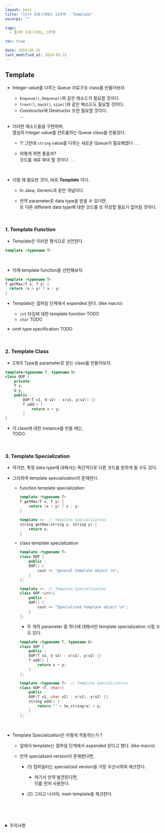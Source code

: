 ```yaml
---
layout: post
title: "[C++ 프로그래밍] 12주차 - Template"
excerpt: ""

tags:
  - [CPP 프로그래밍, CPP]

toc: true

date: 2024-05-21
last_modified_at: 2024-05-21
---
```

## Template
- Integer value를 다루는 Queue 자료구조 class를 만들어보자.  

  - `Enqueue()`, `Dequeue()`와 같은 메소드가 필요할 것이다.  
  - `front()`, `back()`, `size()`와 같은 메소드도 필요할 것이다.  
  - Constructor와 Destructor 또한 필요할 것이다.  
  ...

- 이러한 메소드들을 구현하며,  
열심히 Integer value를 컨트롤하는 Queue class를 만들었다.  

  - ?! 그런데 `string` value를 다루는 새로운 Queue가 필요해졌다 . . .

  - 어떻게 하면 좋을까?  
  코드를 새로 짜야 할 것이다 . . .   

<br>

- 이럴 때 필요한 것이, 바로 ***Template*** 이다.  

  - In Java, Generic과 같은 개념이다.  

  - 만약 parameter로 data type을 받을 수 있다면,  
  또 다른 different data type에 대한 코드를 또 작성할 필요가 없어질 것이다.  

  <br>

### 1. Template Function
- Template은 이러한 형식으로 선언한다.  

```c++
template <typename T>
```  

<br>

- 이제 template function을 선언해보자.  

```c++
template <typename T>
T getMax(T x, T y) {
  return (x > y) ? x : y;
}
```

- Template는 컴파일 단계에서 expended 된다. (like macro)  

  - `int` 타입에 대한 template function TODO
  - `char` TODO

- omit type specification TODO

<br>

### 2. Template Class
- 2개의 Type을 parameter로 받는 class를 만들어보자.  

```c++
template<typename T, typename U>
class OOP {
    private:
    T x;
    U y;
    public :
        OOP(T v1, U v2) : x(v1, y(v2)) {}
        T add() {
            return x + y;
        }
}
```

- 이 class에 대한 instance를 만들 때는,  
TODO

<br>

### 3. Template Specialization
- 하지만, 특정 data type에 대해서는 독단적으로 다른 코드를 원하게 될 수도 있다.  

- 그리하여 template specialization이 존재한다.  

  - function template specialization

    ```c++
    template <typename T>
    T getMax(T x, T y) {
        return (x > y) ? x : y;
    }

    template <>  // Template Specialization
    string getMax(string x, string y) {
        return x;
    }
    ```

  - class template specialization

    ```c++
    template <typename T>
    class OOP {
        public :
        OOP() {
            cout << "general template object \n";
        }
    };
    
    template <>  // Template Specialization
    class OOP <int>{
        public :
        OOP() {
            cout << "Specialized template object \n";
        }
    };
    ```

    - 두 개의 parameter 중 하나에 대해서만 template specialization 시킬 수도 있다.  

    ```c++
    template <typename T, typename U>
    class OOP {
        public :
        OOP(T v1, U v2) : x(v1), y(v2) {}
        T add() {
            return x + y;
        }
    };
    
    template <typename T>  // Template Specialization
    class OOP <T, char>{
        public :
        OOP(T v1, char v2) : x(v1), y(v2) {}
        string add() {
            return "" + to_string(x) + y;
        }
    };
    ```

<br>

- Template Specialization은 어떻게 작동하는가 ?

  - 앞에서 template는 컴파일 단계에서 expended 된다고 했다. (like macro)  

  - 만약 specialized version이 존재한다면,  

    - (1) 컴파일러는 specialized version을 가장 우선시하여 체크한다.  
      - 여기서 만약 발견된다면,  
      이를 먼저 사용한다.  

    - (2) 그리고 나서야, main template을 체크한다.  

<br>
<br>
<br>
<br>
<details>
<summary>주의사항</summary>
<div markdown="1">

이 포스팅은 강원대학교 김도형 교수님의 C++프로그래밍 수업을 들으며 내용을 정리 한 것입니다.  
수업 내용에 대한 저작권은 교수님께 있으니,  
다른 곳으로의 무분별한 내용 복사를 자제해 주세요.

</div>
</details>